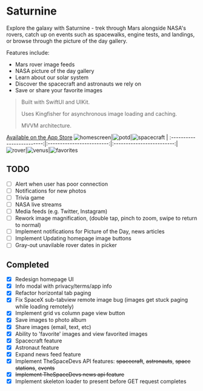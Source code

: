 
# Saturnine
Explore the galaxy with Saturnine - trek through Mars alongside NASA's rovers, catch up on events such as spacewalks, engine tests, and landings, or browse through the picture of the day gallery. 

Features include:
- Mars rover image feeds
- NASA picture of the day gallery
- Learn about our solar system
- Discover the spacecraft and astronauts we rely on
- Save or share your favorite images

> Built with SwiftUI and UIKit.
> 
> Uses Kingfisher for asynchronous image loading and caching.
> 
> MVVM architecture.

[Available on the App Store](https://apps.apple.com/us/app/saturnine/id1594529925)
![homescreen](/screenshots/homescreen.jpg)|![potd](/screenshots/potd.jpg)|![spacecraft](/screenshots/spacecraft.jpg)
| :-------------------------:|:-------------------------:|:-------------------------:|
![rover](/screenshots/rover.jpg)|![venus](/screenshots/venus.jpg)|![favorites](/screenshots/favorites.jpg)

## TODO 
- [ ] Alert when user has poor connection
- [ ] Notifications for new photos
- [ ] Trivia game
- [ ] NASA live streams
- [ ] Media feeds (e.g. Twitter, Instagram)
- [ ] Rework image magnification, (double tap, pinch to zoom, swipe to return to normal)
- [ ] Implement notifications for Picture of the Day, news articles
- [ ] Implement Updating homepage image buttons
- [ ] Gray-out unavilable rover dates in picker

## Completed
- [X] Redesign homepage UI
- [X] Info modal with privacy/terms/app info
- [X] Refactor horizontal tab paging
- [X] Fix SpaceX sub-tabview remote image bug (images get stuck paging while loading remotely)
- [X] Implement grid vs column page view button
- [X] Save images to photo album
- [X] Share images (email, text, etc)
- [X] Ability to 'favorite' images and view favorited images
- [X] Spacecraft feature
- [X] Astronaut feature
- [X] Expand news feed feature
- [X] Implement TheSpaceDevs API features: ~~spacecraft~~, ~~astronauts~~, ~~space stations~~, ~~events~~
- [X] ~~Implement TheSpaceDevs news api feature~~
- [X] Implement skeleton loader to present before GET request completes
